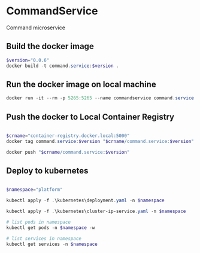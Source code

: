 # CommandService
Command microservice

## Build the docker image
```powershell
$version="0.0.6"
docker build -t command.service:$version .
```

## Run the docker image on local machine
```powershell
docker run -it --rm -p 5265:5265 --name commandservice command.service:$version
```

## Push the docker to Local Container Registry
```powershell

$crname="container-registry.docker.local:5000"
docker tag command.service:$version "$crname/command.service:$version"

docker push "$crname/command.service:$version"
```

## Deploy to kubernetes
```powershell

$namespace="platform"

kubectl apply -f .\kubernetes\deployment.yaml -n $namespace

kubectl apply -f .\kubernetes\cluster-ip-service.yaml -n $namespace

# list pods in namespace
kubectl get pods -n $namespace -w

# list services in namespace
kubectl get services -n $namespace
``` 